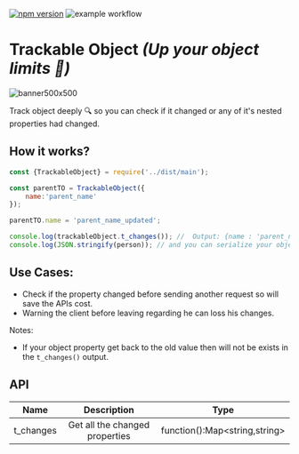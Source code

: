 [![npm version](https://badge.fury.io/js/trackable-object.svg)](https://badge.fury.io/js/trackable-object)
![example workflow](https://github.com/mahmoudshahin1111/trackable-object/actions/workflows/.github/workflows/test.yml/badge.svg)

# Trackable Object ***(Up your object limits 🐢)***

![banner500x500](https://user-images.githubusercontent.com/46138189/218281811-09448382-b37e-4df4-92fd-3eaac852c177.png)

Track object deeply 🔍 so you can check if it changed or any of it's nested properties had changed.

## How it works?

```js
const {TrackableObject} = require('../dist/main');

const parentTO = TrackableObject({
    name:'parent_name'
});

parentTO.name = 'parent_name_updated';

console.log(trackableObject.t_changes()); //  Output: {name : 'parent_name_updated'}
console.log(JSON.stringify(person)); // and you can serialize your object as well 
```

## Use Cases:
- Check if the property changed before sending another request so will save the APIs cost.
- Warning the client before leaving regarding he can loss his changes.


Notes:
- If your object property get back to the old value then will not be exists in the `t_changes()` output.

## API

|   Name   |                  Description                   |            Type             |
| :------: | :--------------------------------------------: | :-------------------------: |
|  t_changes   |              Get all the changed properties               |           function():Map<string,string>            |


